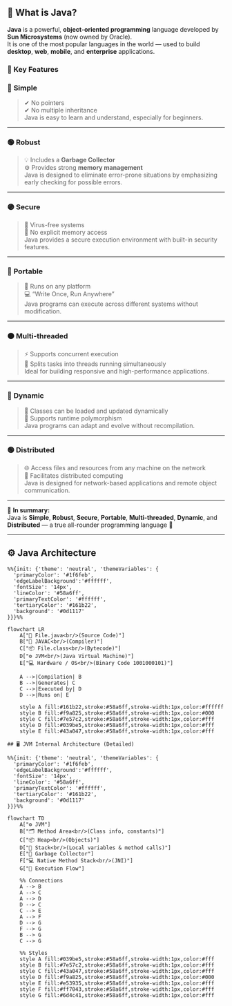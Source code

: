 ## 🧠 What is Java?

**Java** is a powerful, **object-oriented programming** language developed by **Sun Microsystems** (now owned by Oracle).  
It is one of the most popular languages in the world — used to build **desktop**, **web**, **mobile**, and **enterprise** applications.  

### 🔑 Key Features

### 🔴 **Simple**
> ✔ No pointers  
> ✔ No multiple inheritance  
Java is easy to learn and understand, especially for beginners.

---

### 🟢 **Robust**
> 💡 Includes a **Garbage Collector**  
> ⚙️ Provides strong **memory management**  
Java is designed to eliminate error-prone situations by emphasizing early checking for possible errors.

---

### 🟣 **Secure**
> 🧱 Virus-free systems  
> 🔐 No explicit memory access  
Java provides a secure execution environment with built-in security features.

---

### 🔵 **Portable**
> 🧭 Runs on any platform  
> 💻 “Write Once, Run Anywhere”  
Java programs can execute across different systems without modification.

---

### 🟠 **Multi-threaded**
> ⚡ Supports concurrent execution  
> 🔄 Splits tasks into threads running simultaneously  
Ideal for building responsive and high-performance applications.

---

### 🔴 **Dynamic**
> 🔁 Classes can be loaded and updated dynamically  
> 🧩 Supports runtime polymorphism  
Java programs can adapt and evolve without recompilation.

---

### 🟢 **Distributed**
> 🌐 Access files and resources from any machine on the network  
> 🤝 Facilitates distributed computing  
Java is designed for network-based applications and remote object communication.

---

🧩 **In summary:**  
Java is **Simple**, **Robust**, **Secure**, **Portable**, **Multi-threaded**, **Dynamic**, and **Distributed** — a true all-rounder programming language 💪

---
## ⚙️ Java Architecture
```mermaid
%%{init: {'theme': 'neutral', 'themeVariables': {
  'primaryColor': '#1f6feb',
  'edgeLabelBackground':'#ffffff',
  'fontSize': '14px',
  'lineColor': '#58a6ff',
  'primaryTextColor': '#ffffff',
  'tertiaryColor': '#161b22',
  'background': '#0d1117'
}}}%%

flowchart LR
    A["📄 File.java<br/>(Source Code)"]
    B["🧩 JAVAC<br/>(Compiler)"]
    C["📦 File.class<br/>(Bytecode)"]
    D["⚙️ JVM<br/>(Java Virtual Machine)"]
    E["💻 Hardware / OS<br/>(Binary Code 1001000101)"]

    A -->|Compilation| B
    B -->|Generates| C
    C -->|Executed by| D
    D -->|Runs on| E

    style A fill:#161b22,stroke:#58a6ff,stroke-width:1px,color:#ffffff
    style B fill:#f9a825,stroke:#58a6ff,stroke-width:1px,color:#000
    style C fill:#7e57c2,stroke:#58a6ff,stroke-width:1px,color:#fff
    style D fill:#039be5,stroke:#58a6ff,stroke-width:1px,color:#fff
    style E fill:#43a047,stroke:#58a6ff,stroke-width:1px,color:#fff
    
## 🖥️ JVM Internal Architecture (Detailed)

%%{init: {'theme': 'neutral', 'themeVariables': {
  'primaryColor': '#1f6feb',
  'edgeLabelBackground':'#ffffff',
  'fontSize': '14px',
  'lineColor': '#58a6ff',
  'primaryTextColor': '#ffffff',
  'tertiaryColor': '#161b22',
  'background': '#0d1117'
}}}%%

flowchart TD
    A["⚙️ JVM"]
    B["🗂️ Method Area<br/>(Class info, constants)"]
    C["📦 Heap<br/>(Objects)"]
    D["🧵 Stack<br/>(Local variables & method calls)"]
    E["🔄 Garbage Collector"]
    F["💻 Native Method Stack<br/>(JNI)"]
    G["📝 Execution Flow"]

    %% Connections
    A --> B
    A --> C
    A --> D
    D --> C
    C --> E
    A --> F
    D --> G
    F --> G
    B --> G
    C --> G

    %% Styles
    style A fill:#039be5,stroke:#58a6ff,stroke-width:1px,color:#fff
    style B fill:#7e57c2,stroke:#58a6ff,stroke-width:1px,color:#fff
    style C fill:#43a047,stroke:#58a6ff,stroke-width:1px,color:#fff
    style D fill:#f9a825,stroke:#58a6ff,stroke-width:1px,color:#000
    style E fill:#e53935,stroke:#58a6ff,stroke-width:1px,color:#fff
    style F fill:#ff7043,stroke:#58a6ff,stroke-width:1px,color:#fff
    style G fill:#6d4c41,stroke:#58a6ff,stroke-width:1px,color:#fff
